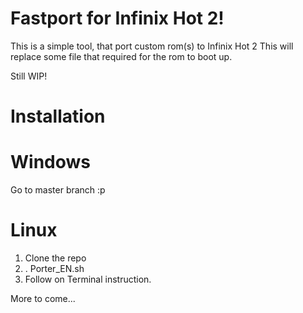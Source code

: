 # Fastport for Infinix Hot 2!

This is a simple tool, that port custom rom(s) to Infinix Hot 2
This will replace some file that required for the rom to boot up.

Still WIP!

# Installation

# Windows
Go to master branch :p

# Linux
1. Clone the repo
2. . Porter_EN.sh
3. Follow on Terminal instruction.

More to come...
